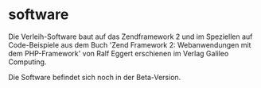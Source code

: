 # software

Die Verleih-Software baut auf das Zendframework 2 und im Speziellen auf Code-Beispiele aus dem Buch 'Zend Framework 2: Webanwendungen mit dem PHP-Framework' von Ralf Eggert erschienen im Verlag Galileo Computing.

Die Software befindet sich noch in der Beta-Version. 


